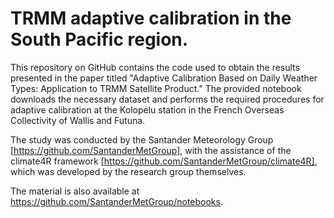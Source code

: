 # TRMM adaptive calibration in the South Pacific region.

This repository on GitHub contains the code used to obtain the results presented in the paper titled "Adaptive Calibration Based on Daily Weather Types: Application to TRMM Satellite Product." The provided notebook downloads the necessary dataset and performs the required procedures for adaptive calibration at the Kolopelu station in the French Overseas Collectivity of Wallis and Futuna.

The study was conducted by the Santander Meteorology Group [https://github.com/SantanderMetGroup], with the assistance of the climate4R framework [https://github.com/SantanderMetGroup/climate4R], which was developed by the research group themselves.

The material is also available at https://github.com/SantanderMetGroup/notebooks.
